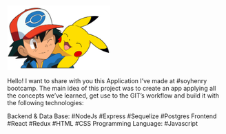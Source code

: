 <p align="left">
  <img height="150" src="./pokemon.png" />
</p>

Hello! I want to share with you this Application I’ve made at #soyhenry bootcamp. The main idea of this project was to create an app applying all the concepts we’ve learned, get use to the GIT’s workflow and build it with the following technologies:

Backend & Data Base:
#NodeJs
#Express
#Sequelize
#Postgres
Frontend
#React 
#Redux
#HTML
#CSS
Programming Language:
#Javascript

